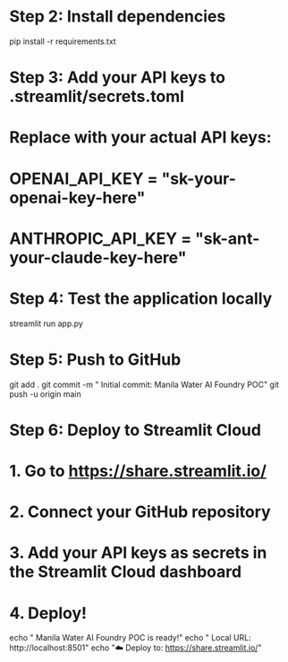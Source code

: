 # Step 2: Install dependencies
pip install -r requirements.txt

# Step 3: Add your API keys to .streamlit/secrets.toml
# Replace with your actual API keys:
# OPENAI_API_KEY = "sk-your-openai-key-here"
# ANTHROPIC_API_KEY = "sk-ant-your-claude-key-here"

# Step 4: Test the application locally
streamlit run app.py

# Step 5: Push to GitHub
git add .
git commit -m " Initial commit: Manila Water AI Foundry POC"
git push -u origin main

# Step 6: Deploy to Streamlit Cloud
# 1. Go to https://share.streamlit.io/
# 2. Connect your GitHub repository
# 3. Add your API keys as secrets in the Streamlit Cloud dashboard
# 4. Deploy!

echo " Manila Water AI Foundry POC is ready!"
echo " Local URL: http://localhost:8501"
echo "☁️  Deploy to: https://share.streamlit.io/"